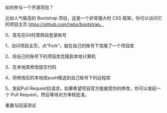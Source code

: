 如何参与一个开源项目？


比如人气极高的 Bootstrap 项目，这是一个非常强大的 CSS 框架，你可以访问它的项目主页 https://github.com/twbs/bootstrap。



0、首先在Git托管网站登录账号



1、访问项目主页，点“Fork”，就在自己的账号下克隆了一个项目库



2、将自己的账号下的项目库克隆到本地计算机



3、在本地库修改提交代码



4、将修改后的本地库push推送到自己账号下的远程库



5、发起Pull Request拉请求。如果希望项目官方能接受你的修改，你可以发起一个 Pull Request，然后等待对方审核批准。



重置与回滚测试
